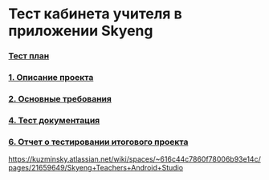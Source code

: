 # Тест кабинета учителя в приложении Skyeng

### [Тест план](https://github.com/ELvovo7/-Coursework-2.5-Skypro-/blob/main/docs/Тест%20план.md)

### [1. Описание проекта](https://github.com/ELvovo7/-Coursework-2.5-Skypro-/blob/main/docs/Описание%20проекта.md)

### [2. Основные требования](https://skyengpublic.notion.site/6746e543d02c43879de0057cafe196b0)

### [4. Тест документация](https://github.com/ELvovo7/-Coursework-2.5-Skypro-/blob/main/docs/Тестовая%20документация.md)

### [6. Отчет о тестировании итогового проекта](https://github.com/ELvovo7/-Coursework-3-Skypro-/blob/main/docs/Отчет%20о%20тестировании%20итогового%20проекта.md)

https://kuzminsky.atlassian.net/wiki/spaces/~616c44c7860f78006b93e14c/pages/21659649/Skyeng+Teachers+Android+Studio
